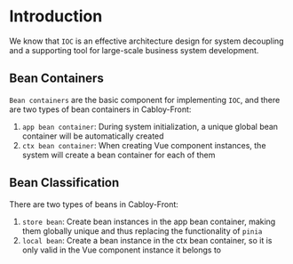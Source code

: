 # Introduction

We know that `IOC` is an effective architecture design for system decoupling and a supporting tool for large-scale business system development.

## Bean Containers

`Bean containers` are the basic component for implementing `IOC`, and there are two types of bean containers in Cabloy-Front:

1. `app bean container`: During system initialization, a unique global bean container will be automatically created
2. `ctx bean container`: When creating Vue component instances, the system will create a bean container for each of them

## Bean Classification

There are two types of beans in Cabloy-Front:

1. `store bean`: Create bean instances in the app bean container, making them globally unique and thus replacing the functionality of `pinia`
2. `local bean`: Create a bean instance in the ctx bean container, so it is only valid in the Vue component instance it belongs to
